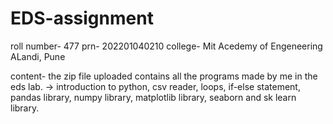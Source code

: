# EDS-assignment
roll number- 477
prn- 202201040210
college- Mit Acedemy of Engeneering ALandi, Pune

content- the zip file uploaded contains all the programs made by me in the eds lab.
       -> introduction to python, csv reader, loops, if-else statement, pandas library, numpy library, matplotlib library, seaborn and sk learn library.
